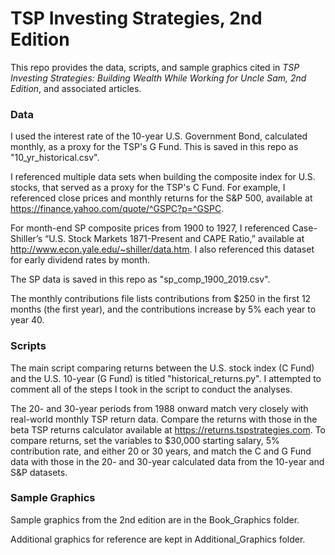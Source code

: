# TSP Investing Strategies, 2nd Edition

This repo provides the data, scripts, and sample graphics cited in _TSP Investing Strategies: Building Wealth While Working for Uncle Sam, 2nd Edition_, and associated articles. 

### Data

I used the interest rate of the 10-year U.S. Government Bond, calculated monthly, as a proxy for the TSP's G Fund. This is saved in this repo as "10_yr_historical.csv". 

I referenced multiple data sets when building the composite index for U.S. stocks, that served as a proxy for the TSP's C Fund. For example, I referenced close prices and monthly returns for the S&P 500, available at https://finance.yahoo.com/quote/^GSPC?p=^GSPC. 

For month-end SP composite prices from 1900 to 1927, I referenced Case-Shiller’s “U.S. Stock Markets 1871-Present and CAPE Ratio,” available at http://www.econ.yale.edu/~shiller/data.htm. I also referenced this dataset for early dividend rates by month. 

The SP data is saved in this repo as "sp_comp_1900_2019.csv". 

The monthly contributions file lists contributions from $250 in the first 12 months (the first year), and the contributions increase by 5% each year to year 40. 

### Scripts

The main script comparing returns between the U.S. stock index (C Fund) and the U.S. 10-year (G Fund) is titled "historical_returns.py". I attempted to comment all of the steps I took in the script to conduct the analyses. 

The 20- and 30-year periods from 1988 onward match very closely with real-world monthly TSP return data. Compare the returns with those in the beta TSP returns calculator available at https://returns.tspstrategies.com. To compare returns, set the variables to $30,000 starting salary, 5% contribution rate, and either 20 or 30 years, and match the C and G Fund data with those in the 20- and 30-year calculated data from the 10-year and S&P datasets. 

### Sample Graphics

Sample graphics from the 2nd edition are in the Book_Graphics folder.

Additional graphics for reference are kept in Additional_Graphics folder. 
